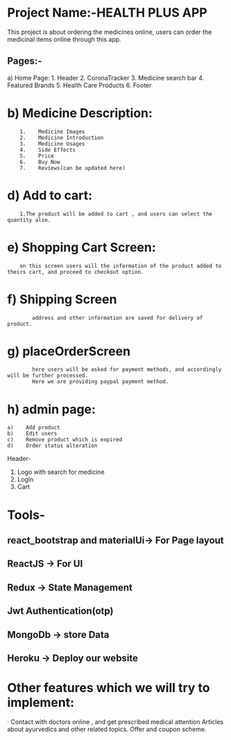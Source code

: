 
# Project Name:-HEALTH PLUS APP

This project is about ordering the medicines online, users can order the medicinal items online through this app.
            
## Pages:-
a)    Home Page:
        1.    Header
        2.    CoronaTracker
        3.    Medicine search bar
        4.    Featured Brands
        5.    Health Care Products
        6.    Footer

# b)    Medicine Description:
        1.    Medicine Images
        2.    Medicine Introduction
        3.    Medicine Usages
        4.    Side Effects
        5.    Price
        6.    Buy Now
        7.    Reviews(can be updated here)
# d)     Add to cart:
        1.The product will be added to cart , and users can select the quantity also.
# e)    Shopping Cart Screen:
        on this screen users will the information of the product added to theirs cart, and proceed to checkout option.
# f)   Shipping Screen
            address and other information are saved for delivery of product.


# g) placeOrderScreen
            here users will be asked for payment methods, and accordingly will be further processed.
            Here we are providing paypal payment method.




# h) admin page:
    a)    Add product
    b)    Edit users
    c)    Remove product which is expired
    d)    Order status alteration
 
Header-
1.    Logo with search for medicine
2.    Login
3.    Cart
 
 
                	
# Tools-
## react_bootstrap and materialUi→  For Page layout
## ReactJS → For UI
## Redux → State Management
## Jwt Authentication(otp)
## MongoDb → store Data
## Heroku → Deploy our website
 
 
# Other features which we will try to implement:
·         Contact with doctors online , and get prescribed medical attention
          Articles about ayurvedics and other related topics.
          Offer and coupon scheme.
          